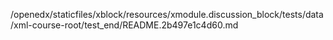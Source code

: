 /openedx/staticfiles/xblock/resources/xmodule.discussion_block/tests/data/xml-course-root/test_end/README.2b497e1c4d60.md